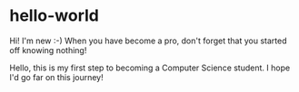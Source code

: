 # hello-world
Hi! I'm new :-) When you have become a pro, don't forget that you started off knowing nothing!

Hello, this is my first step to becoming a Computer Science student.
I hope I'd go far on this journey!
